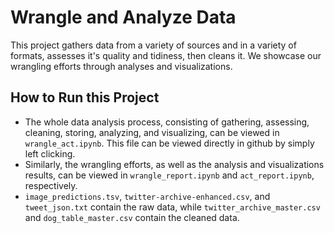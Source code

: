# Wrangle and Analyze Data
This project gathers data from a variety of sources and in a variety of formats, assesses it's quality and tidiness, then cleans it.
 We showcase our wrangling efforts through analyses and visualizations.
 ## How to Run this Project
 * The whole data analysis process, consisting of gathering, assessing, cleaning, storing, analyzing, and visualizing, can be viewed in `wrangle_act.ipynb`. This file can be viewed directly in github by simply left clicking.
 * Similarly, the wrangling efforts, as well as the analysis and visualizations results, can be viewed in `wrangle_report.ipynb` and `act_report.ipynb`, respectively.
 * `image_predictions.tsv`, `twitter-archive-enhanced.csv`, and `tweet_json.txt` contain the raw data, while `twitter_archive_master.csv` and `dog_table_master.csv` contain the cleaned data.
